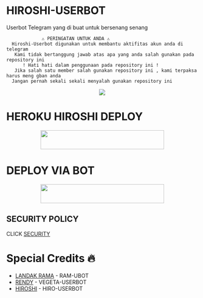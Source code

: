 # **HIROSHI-USERBOT**
Userbot Telegram yang di buat untuk bersenang senang


```
             ⚠️ PERINGATAN UNTUK ANDA ⚠️ ️
  Hiroshi-Userbot digunakan untuk membantu aktifitas akun anda di telegram
   Kami tidak bertanggung jawab atas apa yang anda salah gunakan pada repository ini
      ! Hati hati dalam penggunaan pada repository ini !
   Jika salah satu member salah gunakan repository ini , kami terpaksa harus meng gban anda 
  Jangan pernah sekali sekali menyalah gunakan repository ini
```

<p align="center">
  <img src="https://telegra.ph/file/c262a37b7fbf7ffa663d4.jpg">
</p>


# HEROKU HIROSHI DEPLOY
  
  
  <p align="center"><a href="https://heroku.com/deploy?template=https://github.com/UserbotMaps/Hiroshi-Userbot">
  <img src="https://img.shields.io/badge/Deploy%20To%20Heroku-green?style=flat&logo=heroku" width="325" height="50.100" /></a></p>
  
 # DEPLOY VIA BOT
 
  <p align="center"><a href="https://telegram.dog/XTZ_HerokuBot?start=UmFuZGkzNTYvVmVnZXRhLVVzZXJib3QgVmVnZXRhLVVzZXJib3Q">
  <img src="https://img.shields.io/badge/Deploy%20via%20Bot-blue?style=flat&logo=heroku" width="325" height="50.100" /></a></p>

## SECURITY POLICY

CLICK [SECURITY](https://github.com/UserbotMaps/Hiroshi-Userbot/blob/Hiroshi-Userbot/SECURITY.MD)


# Special Credits 🔥

*   [LANDAK RAMA](https://github.com/ramadhani892) - RAM-UBOT
*   [RENDY](https://github.com/Randi356/Vegeta-Userbot) - VEGETA-USERBOT
*   [HIROSHI](https://github.com/UserbotMaps/Hiroshi-Userbot) - HIRO-USERBOT
